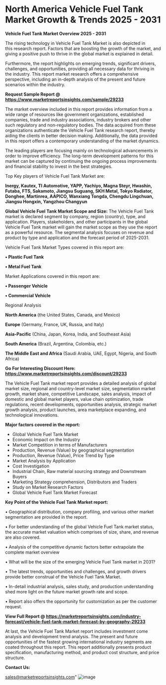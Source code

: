 # North America Vehicle Fuel Tank Market Growth & Trends 2025 - 2031

<Strong> Vehicle Fuel Tank Market Overview 2025 - 2031</strong>

The rising technology in Vehicle Fuel Tank Market is also depicted in this research report. Factors that are boosting the growth of the market, and giving a positive push to thrive in the global market is explained in detail.

Furthermore, the report highlights on emerging trends, significant drivers, challenges, and opportunities, providing all necessary data for thriving in the industry. This report market research offers a comprehensive perspective, including an in-depth analysis of the present and future scenarios within the industry.

<strong>Request Sample Report @ <a href=https://www.marketreportsinsights.com/sample/29233>https://www.marketreportsinsights.com/sample/29233</a></strong>

The market overview included in this report provides information from a wide range of resources like government organizations, established companies, trade and industry associations, industry brokers and other such regulatory and non-regulatory bodies. The data acquired from these organizations authenticate the Vehicle Fuel Tank research report, thereby aiding the clients in better decision making. Additionally, the data provided in this report offers a contemporary understanding of the market dynamics.

The leading players are focusing mainly on technological advancements in order to improve efficiency. The long-term development patterns for this market can be captured by continuing the ongoing process improvements and financial stability to invest in the best strategies.

Top Key players of Vehicle Fuel Tank Market are:

<strong>Inergy, Kautex, TI Automotive, YAPP, Yachiyo, Magna Steyr, Hwashin, Futaba, FTS, Sakamoto, Jiangsu Suguang, SKH Metal, Tokyo Radiator, Donghee, Martinrea, AAPICO, Wanxiang Tongda, Chengdu Lingchuan, Jiangsu Hongxin, Yangzhou Changyun</strong>

<strong><b>Global Vehicle Fuel Tank Market Scope and Size:</b></strong>
The Vehicle Fuel Tank market is declared segment by company, region (country), type, and application. Players, stakeholders, and other participants in the global Vehicle Fuel Tank market will gain the market scope as they use the report as a powerful resource. The segmental analysis focuses on revenue and product by type and application and the forecast period of 2025-2031.

Vehicle Fuel Tank Market Types covered in this report are:

<strong>• Plastic Fuel Tank

• Metal Fuel Tank</strong>

Market Applications covered in this report are:

<strong>• Passenger Vehicle

• Commercial Vehicle</strong> 

Regional Analysis

<strong>North America</strong> (the United States, Canada, and Mexico)

<strong>Europe</strong> (Germany, France, UK, Russia, and Italy)

<strong>Asia-Pacific</strong> (China, Japan, Korea, India, and Southeast Asia)

<strong>South America</strong> (Brazil, Argentina, Colombia, etc.)

<strong>The Middle East and Africa</strong> (Saudi Arabia, UAE, Egypt, Nigeria, and South Africa)

<strong>Go For Interesting Discount Here: <a href=https://www.marketreportsinsights.com/discount/29233>https://www.marketreportsinsights.com/discount/29233</a></strong>

The Vehicle Fuel Tank market report provides a detailed analysis of global market size, regional and country-level market size, segmentation market growth, market share, competitive Landscape, sales analysis, impact of domestic and global market players, value chain optimization, trade regulations, recent developments, opportunities analysis, strategic market growth analysis, product launches, area marketplace expanding, and technological innovations.

<strong><b>Major factors covered in the report:</b></strong>
<ul>
  <li>Global Vehicle Fuel Tank Market </li>
  <li>Economic Impact on the Industry</li>
  <li>Market Competition in terms of Manufacturers</li>
  <li>Production, Revenue (Value) by geographical segmentation</li>
  <li>Production, Revenue (Value), Price Trend by Type</li>
  <li>Market Analysis by Application</li>
  <li>Cost Investigation</li>
  <li>Industrial Chain, Raw material sourcing strategy and Downstream Buyers</li>
  <li>Marketing Strategy comprehension, Distributors and Traders</li>
  <li>Study on Market Research Factors</li>
  <li>Global Vehicle Fuel Tank Market Forecast</li>
</ul>

<strong><b>Key Point of the Vehicle Fuel Tank Market report:</b></strong>

• Geographical distribution, company profiling, and various other market segmentation are provided in the report.

• For better understanding of the global Vehicle Fuel Tank market status, the accurate market valuation which comprises of size, share, and revenue are also covered.

• Analysis of the competitive dynamic factors better extrapolate the complete market overview

• What will be the size of the emerging Vehicle Fuel Tank market in 2031?

• The latest trends, opportunities and challenges, and growth drivers provide better construal of the Vehicle Fuel Tank Market.

• In-detail industrial analysis, sales study, and production understanding shed more light on the future market growth rate and scope.

• Report also offers the opportunity for customization as per the customer request.

<strong><b>View Full Report @ <a href=https://marketreportsinsights.com/industry-forecast/vehicle-fuel-tank-market-forecast-by-geography-29233>https://marketreportsinsights.com/industry-forecast/vehicle-fuel-tank-market-forecast-by-geography-29233</a></b></strong>


At last, the Vehicle Fuel Tank Market report includes investment come analysis and development trend analysis. The present and future opportunities of the fastest growing international industry segments are coated throughout this report. This report additionally presents product specification, manufacturing method, and product cost structure, and price structure.

<strong>Contact Us:</strong>

sales@marketreportsinsights.com"
![image](https://github.com/user-attachments/assets/1be5c208-8f9c-46c2-bc45-444c6d770276)
